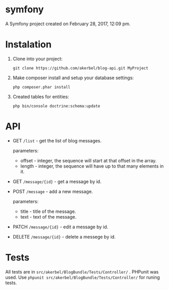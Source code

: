 symfony
=======

A Symfony project created on February 28, 2017, 12:09 pm.

Instalation
===========

1. Clone into your project:

    `git clone https://github.com/akerbel/blog-api.git MyProject`
2. Make composer install and setup your database settings:

   `php composer.phar install`
3. Created tables for entities:

    `php bin/console doctrine:schema:update`

API
===

- GET `/list` - get the list of blog messages.

    parameters:

    - offset - integer, the sequence will start at that offset in the array.
    - length - integer, the sequence will have up to that many elements in it.

- GET `/message/{id}` - get a message by id.
- POST `/message` - add a new message.

    parameters:

    - title - title of the message.
    - text - text of the message.

- PATCH `/message/{id}` - edit a message by id.
- DELETE `/message/{id}` - delete a messege by id.

Tests
=====

All tests are in `src/akerbel/BlogBundle/Tests/Controller/` . PHPunit was used. Use `phpunit src/akerbel/BlogBundle/Tests/Controller/` for runing tests.